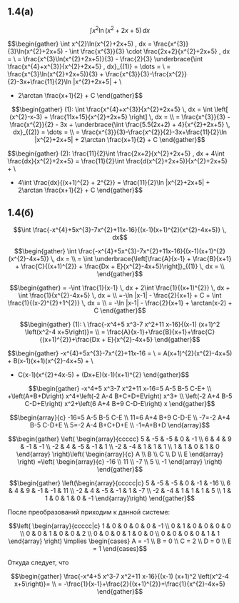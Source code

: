 ## 1.4(a)

$$\int x^{2}\ln(x^{2}+2x+5) \, dx$$

$$\begin{gather}
\int x^{2}\ln(x^{2}+2x+5) \, dx = \frac{x^{3}}{3}\ln(x^{2}+2x+5) - \int \frac{x^{3}}{3} \cdot \frac{2x+2}{x^{2}+2x+5} \, dx = \\
= \frac{x^{3}\ln(x^{2}+2x+5)}{3} - \frac{2}{3} \underbrace{\int \frac{x^{4}+x^{3}}{x^{2}+2x+5} \, dx}_{(1)} = \dots = \\
= \frac{x^{3}\ln(x^{2}+2x+5)}{3} + \frac{x^{3}}{3}-\frac{x^{2}}{2}-3x+\frac{11}{2}\ln |x^{2}+2x+5| + \\
+ 2\arctan \frac{x+1}{2} + C
\end{gather}$$

$$\begin{gather}
(1): \int \frac{x^{4}+x^{3}}{x^{2}+2x+5} \, dx = \int \left[ (x^{2}-x-3) + \frac{11x+15}{x^{2}+2x+5} \right] \, dx = \\
= \frac{x^{3}}{3} - \frac{x^{2}}{2} - 3x + \underbrace{\int \frac{5.5(2x+2) + 4}{x^{2}+2x+5} \, dx}_{(2)} = \dots = \\
= \frac{x^{3}}{3}-\frac{x^{2}}{2}-3x+\frac{11}{2}\ln |x^{2}+2x+5| + 2\arctan \frac{x+1}{2} + C
\end{gather}$$

$$\begin{gather}
(2): \frac{11}{2}\int \frac{2x+2}{x^{2}+2x+5} \, dx + 4\int \frac{dx}{x^{2}+2x+5} = \frac{11}{2}\int \frac{d(x^{2}+2x+5)}{x^{2}+2x+5} + \\
+ 4\int \frac{dx}{(x+1)^{2} + 2^{2}} = \frac{11}{2}\ln |x^{2}+2x+5| + 2\arctan \frac{x+1}{2} + C
\end{gather}$$

## 1.4(б)

$$\int \frac{-x^{4}+5x^{3}-7x^{2}+11x-16}{(x-1)(x+1)^{2}(x^{2}-4x+5)} \, dx$$

$$\begin{gather}
\int \frac{-x^{4}+5x^{3}-7x^{2}+11x-16}{(x-1)(x+1)^{2}(x^{2}-4x+5)} \, dx = \\
= \int \underbrace{\left[\frac{A}{x-1} + \frac{B}{x+1} + \frac{C}{(x+1)^{2}} + \frac{Dx + E}{x^{2}-4x+5}\right]}_{(1)} \, dx = \\
\end{gather}$$

$$\begin{gather}
= -\int \frac{1}{x-1} \, dx + 2\int \frac{1}{(x+1)^{2}} \, dx + \int \frac{1}{x^{2}-4x+5} \, dx = \\
=-\ln |x-1| - \frac{2}{x+1} + C + \int \frac{1}{(x-2)^{2}+1^{2}} \, dx = \\
= -\ln |x-1| - \frac{2}{x+1} + \arctan(x-2) + C
\end{gather}$$

$$\begin{gather}
(1): \ \frac{-x^4+5 x^3-7 x^2+11 x-16}{(x-1) (x+1)^2 \left(x^2-4 x+5\right)}= \\
= \frac{A}{x-1}+\frac{B}{x+1}+\frac{C}{(x+1)^{2}}+\frac{Dx + E}{x^{2}-4x+5}
\end{gather}$$

$$\begin{gather}
-x^{4}+5x^{3}-7x^{2}+11x-16 = \\
= A(x+1)^{2}(x^{2}-4x+5) + B(x-1)(x+1)(x^{2}-4x+5) + \\
+ C(x-1)(x^{2}+4x-5) + (Dx+E)(x-1)(x+1)^{2}
\end{gather}$$  

$$\begin{gather}
-x^4+5 x^3-7 x^2+11 x-16=5 A-5 B-5 C-E+ \\
+\left(A+B+D\right) x^4+\left(-2 A-4 B+C+D+E\right) x^3+ \\
\left(-2 A+4 B-5 C-D+E\right) x^2+\left(6 A+4 B+9 C-D-E\right) x
\end{gather}$$

$$\begin{array}{c}
-16=5 A-5 B-5 C-E \\
11=6 A+4 B+9 C-D-E \\
-7=-2 A+4 B-5 C-D+E \\
5=-2 A-4 B+C+D+E \\
-1=A+B+D
\end{array}$$

$$\begin{gather}
\left(
\begin{array}{ccccc}
 5 & -5 & -5 & 0 & -1 \\
 6 & 4 & 9 & -1 & -1 \\
 -2 & 4 & -5 & -1 & 1 \\
 -2 & -4 & 1 & 1 & 1 \\
 1 & 1 & 0 & 1 & 0
\end{array}
\right)\left(
\begin{array}{c}
 A \\
 B \\
 C \\
 D \\
 E
\end{array}
\right) =\left(
\begin{array}{c}
 -16 \\
 11 \\
 -7 \\
 5 \\
 -1
\end{array}
\right)
\end{gather}$$

$$\begin{gather}
\left(\begin{array}{ccccc|c}
 5 & -5 & -5 & 0 & -1 & -16 \\
 6 & 4 & 9 & -1 & -1 & 11 \\
 -2 & 4 & -5 & -1 & 1 & -7 \\
 -2 & -4 & 1 & 1 & 1 & 5 \\
 1 & 1 & 0 & 1 & 0 & -1
\end{array}\right)
\end{gather}$$

После преобразований приходим к данной системе:

$$\left(
\begin{array}{ccccc|c}
 1 & 0 & 0 & 0 & 0 & -1 \\
 0 & 1 & 0 & 0 & 0 & 0 \\
 0 & 0 & 1 & 0 & 0 & 2 \\
 0 & 0 & 0 & 1 & 0 & 0 \\
 0 & 0 & 0 & 0 & 1 & 1
\end{array}
\right) \implies \begin{cases}
A = -1 \\
B = 0 \\
C = 2 \\
D = 0 \\
E = 1
\end{cases}$$

Откуда следует, что

$$\begin{gather}
\frac{-x^4+5 x^3-7 x^2+11 x-16}{(x-1) (x+1)^2 \left(x^2-4 x+5\right)}= \\
= -\frac{1}{x-1}+\frac{2}{(x+1)^{2}}+\frac{1}{x^{2}-4x+5}
\end{gather}$$
